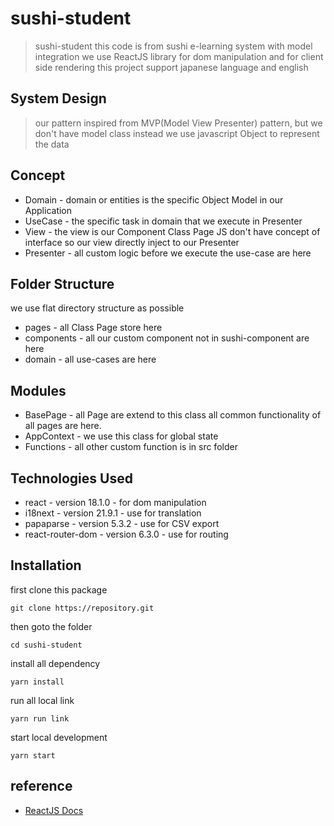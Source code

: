 # sushi-student

> sushi-student this code is from sushi e-learning system with model integration
> we use ReactJS library for dom manipulation and for client side rendering
> this project support japanese language and english

## System Design

> our pattern inspired from MVP(Model View Presenter) pattern, but we don't have model class instead we use javascript Object to represent the data

## Concept

* Domain - domain or entities is the specific Object Model in our Application
* UseCase - the specific task in domain that we execute in Presenter
* View - the view is our Component Class Page JS don't have concept of interface so our view directly inject to our
  Presenter
* Presenter - all custom logic before we execute the use-case are here

## Folder Structure

we use flat directory structure as possible

* pages - all Class Page store here
* components - all our custom component not in sushi-component are here
* domain - all use-cases are here

## Modules

* BasePage - all Page are extend to this class all common functionality of all pages are here.
* AppContext - we use this class for global state
* Functions - all other custom function is in src folder

## Technologies Used

- react - version 18.1.0 - for dom manipulation
- i18next - version 21.9.1 - use for translation
- papaparse - version 5.3.2 - use for CSV export
- react-router-dom - version 6.3.0 - use for routing

## Installation

first clone this package

```
git clone https://repository.git
```

then goto the folder

```
cd sushi-student
```

install all dependency

```
yarn install
```

run all local link

```
yarn run link
```

start local development

```
yarn start
```

## reference

* [ReactJS Docs](https://reactjs.org/docs/getting-started.html)

